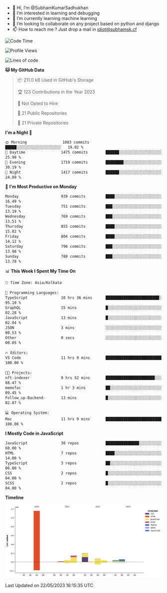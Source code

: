 - 👋 Hi, I’m @SubhamKumarSadhukhan
- 👀 I’m interested in learning and debugging
- 🌱 I’m currently learning machine learning
- 💞️ I’m looking to collaborate on any project based on python and django
- 📫 How to reach me ?
      Just drop a mail in idiot@subhamsk.cf

<!---
SubhamKumarSadhukhan/SubhamKumarSadhukhan is a ✨ special ✨ repository because its `README.md` (this file) appears on your GitHub profile.
You can click the Preview link to take a look at your changes.
--->


<!--START_SECTION:waka-->
![Code Time](http://img.shields.io/badge/Code%20Time-1%2C210%20hrs%209%20mins-blue)

![Profile Views](http://img.shields.io/badge/Profile%20Views-24-blue)

![Lines of code](https://img.shields.io/badge/From%20Hello%20World%20I%27ve%20Written-1.8%20million%20lines%20of%20code-blue)

**🐱 My GitHub Data** 

> 📦 211.0 kB Used in GitHub's Storage 
 > 
> 🏆 123 Contributions in the Year 2023
 > 
> 🚫 Not Opted to Hire
 > 
> 📜 21 Public Repositories 
 > 
> 🔑 21 Private Repositories 
 > 
**I'm a Night 🦉** 

```text
🌞 Morning                1083 commits        █████░░░░░░░░░░░░░░░░░░░░   19.02 % 
🌆 Daytime                1475 commits        ██████░░░░░░░░░░░░░░░░░░░   25.90 % 
🌃 Evening                1719 commits        ████████░░░░░░░░░░░░░░░░░   30.19 % 
🌙 Night                  1417 commits        ██████░░░░░░░░░░░░░░░░░░░   24.89 % 
```
📅 **I'm Most Productive on Monday** 

```text
Monday                   939 commits         ████░░░░░░░░░░░░░░░░░░░░░   16.49 % 
Tuesday                  751 commits         ███░░░░░░░░░░░░░░░░░░░░░░   13.19 % 
Wednesday                769 commits         ███░░░░░░░░░░░░░░░░░░░░░░   13.51 % 
Thursday                 855 commits         ████░░░░░░░░░░░░░░░░░░░░░   15.02 % 
Friday                   804 commits         ████░░░░░░░░░░░░░░░░░░░░░   14.12 % 
Saturday                 796 commits         ███░░░░░░░░░░░░░░░░░░░░░░   13.98 % 
Sunday                   780 commits         ███░░░░░░░░░░░░░░░░░░░░░░   13.70 % 
```


📊 **This Week I Spent My Time On** 

```text
🕑︎ Time Zone: Asia/Kolkata

💬 Programming Languages: 
TypeScript               10 hrs 36 mins      ████████████████████████░   95.10 % 
GraphQL                  15 mins             █░░░░░░░░░░░░░░░░░░░░░░░░   02.28 % 
JavaScript               13 mins             █░░░░░░░░░░░░░░░░░░░░░░░░   02.04 % 
JSON                     3 mins              ░░░░░░░░░░░░░░░░░░░░░░░░░   00.53 % 
Other                    0 secs              ░░░░░░░░░░░░░░░░░░░░░░░░░   00.05 % 

🔥 Editors: 
VS Code                  11 hrs 9 mins       █████████████████████████   100.00 % 

🐱‍💻 Projects: 
nft-indexer              9 hrs 52 mins       ██████████████████████░░░   88.47 % 
memofac                  1 hr 3 mins         ██░░░░░░░░░░░░░░░░░░░░░░░   09.45 % 
Follow_up-Backend-       13 mins             █░░░░░░░░░░░░░░░░░░░░░░░░   02.07 % 

💻 Operating System: 
Mac                      11 hrs 9 mins       █████████████████████████   100.00 % 
```

**I Mostly Code in JavaScript** 

```text
JavaScript               30 repos            ███████████████░░░░░░░░░░   60.00 % 
HTML                     7 repos             ████░░░░░░░░░░░░░░░░░░░░░   14.00 % 
TypeScript               3 repos             ██░░░░░░░░░░░░░░░░░░░░░░░   06.00 % 
CSS                      2 repos             █░░░░░░░░░░░░░░░░░░░░░░░░   04.00 % 
SCSS                     2 repos             █░░░░░░░░░░░░░░░░░░░░░░░░   04.00 % 
```



**Timeline**

![Lines of Code chart](https://raw.githubusercontent.com/SubhamKumarSadhukhan/SubhamKumarSadhukhan/main/assets/bar_graph.png)


 Last Updated on 22/05/2023 16:15:35 UTC
<!--END_SECTION:waka-->
